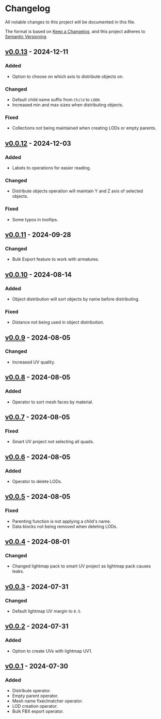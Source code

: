 ﻿# Changelog

All notable changes to this project will be documented in this file.

The format is based on [Keep a Changelog](https://keepachangelog.com/en/1.0.0/), and this project adheres to [Semantic Versioning](https://semver.org/spec/v2.0.0.html).

## [v0.0.13](https://github.com/chark/blender-skunk/compare/v0.0.12...v0.0.13) - 2024-12-11

### Added

- Option to choose on which axis to distribute objects on.

### Changed

- Default child name suffix from `Child` to `LOD0`.
- Increased min and max sizes when distributing objects.

### Fixed

- Collections not being maintained when creating LODs or empty parents.

## [v0.0.12](https://github.com/chark/blender-skunk/compare/v0.0.11...v0.0.12) - 2024-12-03

### Added

- Labels to operations for easier reading.

### Changed

- Distribute objects operation will maintain Y and Z axis of selected objects.

### Fixed

- Some typos in tooltips.

## [v0.0.11](https://github.com/chark/blender-skunk/compare/v0.0.10...v0.0.11) - 2024-09-28

### Changed

- Bulk Export feature to work with armatures.

## [v0.0.10](https://github.com/chark/blender-skunk/compare/v0.0.9...v0.0.10) - 2024-08-14

### Added

- Object distribution will sort objects by name before distributing.

### Fixed

- Distance not being used in object distribution.

## [v0.0.9](https://github.com/chark/blender-skunk/compare/v0.0.8...v0.0.9) - 2024-08-05

### Changed

- Increased UV quality.

## [v0.0.8](https://github.com/chark/blender-skunk/compare/v0.0.7...v0.0.8) - 2024-08-05

### Added

- Operator to sort mesh faces by material.

## [v0.0.7](https://github.com/chark/blender-skunk/compare/v0.0.6...v0.0.7) - 2024-08-05

### Fixed

- Smart UV project not selecting all quads.

## [v0.0.6](https://github.com/chark/blender-skunk/compare/v0.0.5...v0.0.6) - 2024-08-05

### Added

- Operator to delete LODs.

## [v0.0.5](https://github.com/chark/blender-skunk/compare/v0.0.4...v0.0.5) - 2024-08-05

### Fixed

- Parenting function is not applying a child's name.
- Data blocks not being removed when deleting LODs.

## [v0.0.4](https://github.com/chark/blender-skunk/compare/v0.0.3...v0.0.4) - 2024-08-01

### Changed

- Changed lightmap pack to smart UV project as lightmap pack causes leaks.

## [v0.0.3](https://github.com/chark/blender-skunk/compare/v0.0.2...v0.0.3) - 2024-07-31

### Changed

- Default lightmap UV margin to `0.5`.

## [v0.0.2](https://github.com/chark/blender-skunk/compare/v0.0.1...v0.0.2) - 2024-07-31

### Added

- Option to create UVs with lightmap UV1.

## [v0.0.1](https://github.com/chark/blender-skunk/compare/v0.0.1) - 2024-07-30

### Added

- Distribute operator.
- Empty parent operator.
- Mesh name fixer/matcher operator.
- LOD creation operator.
- Bulk FBX export operator.
